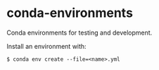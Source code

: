 # conda-environments

Conda environments for testing and development.

Install an environment with:

    $ conda env create --file=<name>.yml
